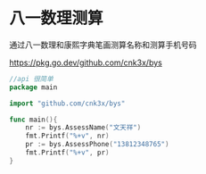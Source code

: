 # 八一数理测算
  
通过八一数理和康熙字典笔画测算名称和测算手机号码

<https://pkg.go.dev/github.com/cnk3x/bys>

```go
//api 很简单
package main

import "github.com/cnk3x/bys"

func main(){
    nr := bys.AssessName("文天祥")
    fmt.Printf("%+v", nr)
    pr := bys.AssessPhone("13812348765")
    fmt.Printf("%+v", pr)
}

```
